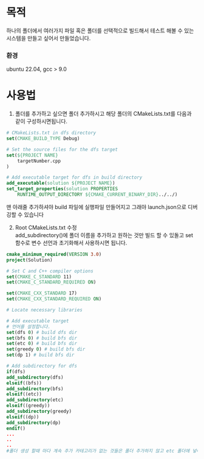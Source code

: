 # 목적

하나의 폴더에서 여러가지 파일 혹은 폴더를 선택적으로 빌드해서 테스트 해볼 수 있는 시스템을 만들고 싶어서 만들었습니다. 
  ### 환경
  ubuntu 22.04, gcc > 9.0

# 사용법
1. 폴더를 추가하고 싶으면 폴더 추가하시고 해당 폴더의 CMakeLists.txt를 다음과 같이 구성하시면됩니다. 
```cmake
# CMakeLists.txt in dfs directory
set(CMAKE_BUILD_TYPE Debug)

# Set the source files for the dfs target
set(${PROJECT NAME}
    targetNumber.cpp
)

# Add executable target for dfs in build directory
add_executable(solution ${PROJECT NAME})
set_target_properties(solution PROPERTIES
    RUNTIME_OUTPUT_DIRECTORY ${CMAKE_CURRENT_BINARY_DIR}../../)
```
맨 아래줄 추가하셔야 build 파일에 실행파일 만들어지고 그래야 launch.json으로 디버깅할 수 있습니다

2. Root CMakeLists.txt 수정 </br>
    add_subdirectory()에 폴더 이름을 추가하고 원하는 것만 빌드 할 수 있돌고 set 함수로 변수 선언과 초기화해서 사용하시면 됩니다.
```cmake
cmake_minimum_required(VERSION 3.0)
project(Solution)

# Set C and C++ compiler options
set(CMAKE_C_STANDARD 11)
set(CMAKE_C_STANDARD_REQUIRED ON)

set(CMAKE_CXX_STANDARD 17)
set(CMAKE_CXX_STANDARD_REQUIRED ON)

# Locate necessary libraries

# Add executable target
# 언어를 설정합니다.
set(dfs 0) # build dfs dir
set(bfs 0) # build bfs dir
set(etc 0) # build bfs dir
set(greedy 0) # build bfs dir
set(dp 1) # build bfs dir

# Add subdirectory for dfs
if(dfs)
add_subdirectory(dfs)
elseif((bfs))
add_subdirectory(bfs)
elseif((etc))
add_subdirectory(etc)
elseif((greedy))
add_subdirectory(greedy)
elseif((dp))
add_subdirectory(dp)
endif()
...
..
..
#폴더 생성 할때 마다 계속 추가 카테고리가 없는 것들은 폴더 추가하지 않고 etc 폴더에 넣어서 계속 사용해도 무방함

```
